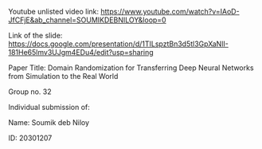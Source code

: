 Youtube unlisted video link: https://www.youtube.com/watch?v=IAoD-JfCFjE&ab_channel=SOUMIKDEBNILOY&loop=0

Link of the slide: https://docs.google.com/presentation/d/1TILspztBn3d5tl3GpXaNlI-181He65lmv3UJgm4EDu4/edit?usp=sharing

Paper Title: Domain Randomization for Transferring Deep Neural Networks from Simulation to the Real World

Group no. 32

Individual submission of:

Name: Soumik deb Niloy

ID: 20301207
